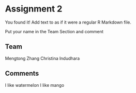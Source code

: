 # Assignment 2

You found it!  Add text to as if it were a regular R Markdown file.

Put your name in the Team Section and comment

## Team

Mengtong Zhang
Christina Indudhara

## Comments

I like watermelon
I like mango
